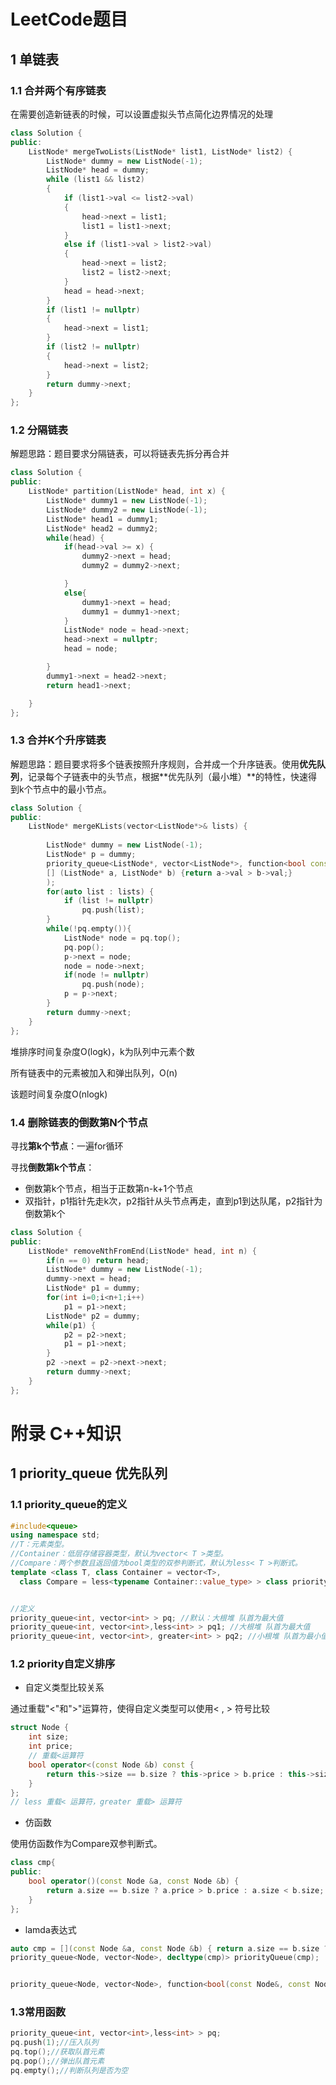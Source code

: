 # LeetCode题目

## 1 单链表

[单链表解题技巧]: https://labuladong.github.io/algo/di-yi-zhan-da78c/shou-ba-sh-8f30d/shuang-zhi-0f7cc/

### 1.1 合并两个有序链表

[Leetcode:21]: https://leetcode.cn/problems/merge-two-sorted-lists/

在需要创造新链表的时候，可以设置虚拟头节点简化边界情况的处理

```cpp
class Solution {
public:
    ListNode* mergeTwoLists(ListNode* list1, ListNode* list2) {
        ListNode* dummy = new ListNode(-1);
        ListNode* head = dummy;
        while (list1 && list2)
        {
            if (list1->val <= list2->val)
            {
                head->next = list1;
                list1 = list1->next;
            }
            else if (list1->val > list2->val)
            {
                head->next = list2;
                list2 = list2->next;
            }
            head = head->next;
        }
        if (list1 != nullptr)
        {
            head->next = list1;
        }
        if (list2 != nullptr)
        {
            head->next = list2;
        }
        return dummy->next; 
    }
};
```

### 1.2 分隔链表

[Leetcode:86]: https://leetcode.cn/problems/partition-list/

解题思路：题目要求分隔链表，可以将链表先拆分再合并

```cpp
class Solution {
public:
    ListNode* partition(ListNode* head, int x) {
        ListNode* dummy1 = new ListNode(-1);
        ListNode* dummy2 = new ListNode(-1);
        ListNode* head1 = dummy1;
        ListNode* head2 = dummy2;
        while(head) {
            if(head->val >= x) {
                dummy2->next = head;
                dummy2 = dummy2->next;

            }
            else{
                dummy1->next = head;
                dummy1 = dummy1->next;
            }
            ListNode* node = head->next;
            head->next = nullptr;
            head = node;

        }
        dummy1->next = head2->next;
        return head1->next;

    }
};
```

### 1.3 合并K个升序链表

[LeetCode:23]: https://leetcode.cn/problems/merge-k-sorted-lists/

解题思路：题目要求将多个链表按照升序规则，合并成一个升序链表。使用**优先队列**，记录每个子链表中的头节点，根据**优先队列（最小堆）**的特性，快速得到k个节点中的最小节点。

```cpp
class Solution {
public:
    ListNode* mergeKLists(vector<ListNode*>& lists) {
		
        ListNode* dummy = new ListNode(-1);
        ListNode* p = dummy;
        priority_queue<ListNode*, vector<ListNode*>, function<bool const(ListNode*, ListNode*)>> pq(
        [] (ListNode* a, ListNode* b) {return a->val > b->val;}
        );
        for(auto list : lists) {
            if (list != nullptr)
                pq.push(list);
        }
        while(!pq.empty()){
            ListNode* node = pq.top();
            pq.pop();
            p->next = node;
            node = node->next;
            if(node != nullptr)
                pq.push(node);
            p = p->next;
        }
        return dummy->next;
    }
};
```

堆排序时间复杂度O(logk)，k为队列中元素个数

所有链表中的元素被加入和弹出队列，O(n)

该题时间复杂度O(nlogk)

### 1.4 删除链表的倒数第N个节点

[LeetCode:19]: https://leetcode.cn/problems/remove-nth-node-from-end-of-list/

寻找**第k个节点**：一遍for循环

寻找**倒数第k个节点**：

- 倒数第k个节点，相当于正数第n-k+1个节点
- 双指针，p1指针先走k次，p2指针从头节点再走，直到p1到达队尾，p2指针为倒数第k个

```cpp
class Solution {
public:
    ListNode* removeNthFromEnd(ListNode* head, int n) {
        if(n == 0) return head;
        ListNode* dummy = new ListNode(-1);
        dummy->next = head;
        ListNode* p1 = dummy;
        for(int i=0;i<n+1;i++)
            p1 = p1->next;
        ListNode* p2 = dummy;
        while(p1) {
            p2 = p2->next;
            p1 = p1->next;
        }
        p2 ->next = p2->next->next;
        return dummy->next;
    }
};
```



# 附录 C++知识

## 1 priority_queue 优先队列

[priority_queue]: https://blog.csdn.net/Strengthennn/article/details/119078911

### 1.1 priority_queue的定义

```cpp
#include<queue>
using namespace std;
//T：元素类型。
//Container：低层存储容器类型，默认为vector< T >类型。
//Compare：两个参数且返回值为bool类型的双参判断式，默认为less< T >判断式。
template <class T, class Container = vector<T>,
  class Compare = less<typename Container::value_type> > class priority_queue;


//定义
priority_queue<int, vector<int> > pq; //默认：大根堆 队首为最大值
priority_queue<int, vector<int>,less<int> > pq1; //大根堆 队首为最大值
priority_queue<int, vector<int>, greater<int> > pq2; //小根堆 队首为最小值
```

### 1.2 priority自定义排序

- 自定义类型比较关系

通过重载"<"和">"运算符，使得自定义类型可以使用< , > 符号比较

```cpp
struct Node {
    int size;
    int price;
    // 重载<运算符
    bool operator<(const Node &b) const {
        return this->size == b.size ? this->price > b.price : this->size < b.size;
    }
};
// less 重载< 运算符，greater 重载> 运算符
```

- 仿函数

使用仿函数作为Compare双参判断式。

```cpp
class cmp{
public:
    bool operator()(const Node &a, const Node &b) {
        return a.size == b.size ? a.price > b.price : a.size < b.size;
    }
};
```

- lamda表达式

```cpp
auto cmp = [](const Node &a, const Node &b) { return a.size == b.size ? a.price > b.price : a.size < b.size; };
priority_queue<Node, vector<Node>, decltype(cmp)> priorityQueue(cmp);


priority_queue<Node, vector<Node>, function<bool(const Node&, const Node&)>> priorityQueue(cmp);

```

### 1.3常用函数

 ```cpp
 priority_queue<int, vector<int>,less<int> > pq;
 pq.push(1);//压入队列
 pq.top();//获取队首元素
 pq.pop();//弹出队首元素
 pq.empty();//判断队列是否为空
 ```

